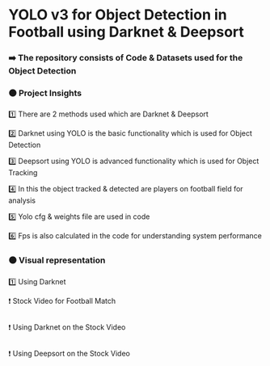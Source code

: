 # YOLO v3 for Object Detection in Football using Darknet & Deepsort

### ➡️ The repository consists of Code & Datasets used for the Object Detection

### ⚫️ Project Insights

1️⃣ There are 2 methods used which are Darknet & Deepsort 

2️⃣ Darknet using YOLO is the basic functionality which is used for Object Detection

3️⃣ Deepsort using YOLO is advanced functionality which is used for Object Tracking

4️⃣ In this the object tracked & detected are players on football field for analysis

5️⃣ Yolo cfg & weights file are used in code

6️⃣ Fps is also calculated in the code for understanding system performance

### ⚫️ Visual representation 

1️⃣ Using Darknet

❗️ Stock Video for Football Match

![]()

❗️ Using Darknet on the Stock Video

![]()

❗️ Using Deepsort on the Stock Video

![]()
